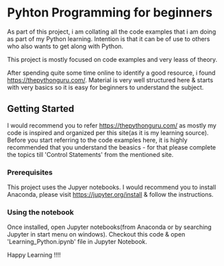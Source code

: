 # Pyhton Programming for beginners

As part of this project, i am collating all the code examples that i am doing as part of my Python learning. Intention is that it can be of use to others who also wants to get along with Python.

This project is mostly focused on code examples and very leass of theory.

After spending quite some time online to identify a good resource, i found https://thepythonguru.com/. Material is very well structured here & starts with very basics so it is easy for beginners to understand the subject. 

## Getting Started

I would recommend you to refer https://thepythonguru.com/ as mostly my code is inspired and organized per this site(as it is my learning source).
Before you  start referring to the code examples here, it is highly recommended that you understand the beasics - for that please complete the topics till 'Control Statements' from the mentioned site.

### Prerequisites

This project uses the Jupyer notebooks. I would recommend you to install Anaconda, please visit https://jupyter.org/install & follow the instructions.

### Using the notebook

Once installed, open Jupyter notebooks(from Anaconda or by searching Jupyter in start menu on windows). Checkout this code & open 'Learning_Python.ipynb' file in Jupyter Notebook.



Happy Learning !!!!

